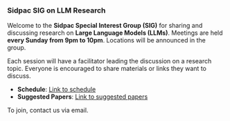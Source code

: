 ### Sidpac SIG on LLM Research

Welcome to the **Sidpac Special Interest Group (SIG)** for sharing and discussing research on **Large Language Models (LLMs)**. Meetings are held **every Sunday from 9pm to 10pm**. Locations will be announced in the group.

Each session will have a facilitator leading the discussion on a research topic. Everyone is encouraged to share materials or links they want to discuss.

- **Schedule**: [Link to schedule](schedule.md)
- **Suggested Papers**: [Link to suggested papers](reading-papers.md)

To join, contact us via email.
